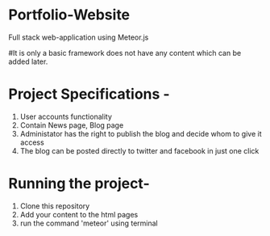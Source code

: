 # Portfolio-Website

Full stack web-application using Meteor.js


#It is only a basic framework does not have any content which can be added later.

# Project Specifications - 

1) User accounts functionality
2) Contain News page, Blog page
3) Administator has the right to publish the blog and decide whom to give it access
4) The blog can be posted directly to twitter and facebook in just one click

# Running the project-

1) Clone this repository
2) Add your content to the html pages
3) run the command 'meteor' using terminal

